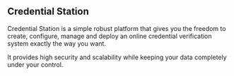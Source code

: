 ## Credential Station

Credential Station is a simple robust platform that gives you the freedom to create, configure, manage and deploy an online credential verification system exactly the way you want.

It provides high security and scalability while keeping your data completely under your control.
